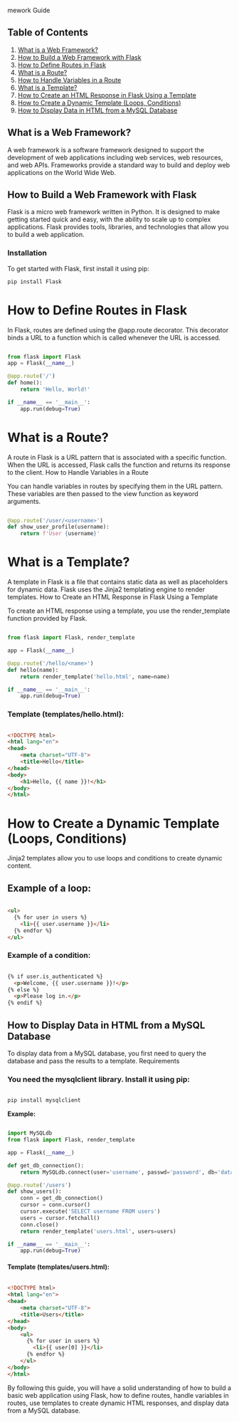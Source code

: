 mework Guide

## Table of Contents
1. [What is a Web Framework?](#what-is-a-web-framework)
2. [How to Build a Web Framework with Flask](#how-to-build-a-web-framework-with-flask)
3. [How to Define Routes in Flask](#how-to-define-routes-in-flask)
4. [What is a Route?](#what-is-a-route)
5. [How to Handle Variables in a Route](#how-to-handle-variables-in-a-route)
6. [What is a Template?](#what-is-a-template)
7. [How to Create an HTML Response in Flask Using a Template](#how-to-create-an-html-response-in-flask-using-a-template)
8. [How to Create a Dynamic Template (Loops, Conditions)](#how-to-create-a-dynamic-template-loops-conditions)
9. [How to Display Data in HTML from a MySQL Database](#how-to-display-data-in-html-from-a-mysql-database)

## What is a Web Framework?
A web framework is a software framework designed to support the development of web applications including web services, web resources, and web APIs. Frameworks provide a standard way to build and deploy web applications on the World Wide Web.

## How to Build a Web Framework with Flask
Flask is a micro web framework written in Python. It is designed to make getting started quick and easy, with the ability to scale up to complex applications. Flask provides tools, libraries, and technologies that allow you to build a web application.

### Installation
To get started with Flask, first install it using pip:

```sh
pip install Flask
```

# How to Define Routes in Flask

In Flask, routes are defined using the @app.route decorator. This decorator binds a URL to a function which is called whenever the URL is accessed.

```python

from flask import Flask
app = Flask(__name__)

@app.route('/')
def home():
    return 'Hello, World!'

if __name__ == '__main__':
    app.run(debug=True)
```
# What is a Route?

A route in Flask is a URL pattern that is associated with a specific function. When the URL is accessed, Flask calls the function and returns its response to the client.
How to Handle Variables in a Route

You can handle variables in routes by specifying them in the URL pattern. These variables are then passed to the view function as keyword arguments.

```python

@app.route('/user/<username>')
def show_user_profile(username):
    return f'User {username}'
```
# What is a Template?

A template in Flask is a file that contains static data as well as placeholders for dynamic data. Flask uses the Jinja2 templating engine to render templates.
How to Create an HTML Response in Flask Using a Template

To create an HTML response using a template, you use the render_template function provided by Flask.

```python

from flask import Flask, render_template

app = Flask(__name__)

@app.route('/hello/<name>')
def hello(name):
    return render_template('hello.html', name=name)

if __name__ == '__main__':
    app.run(debug=True)
```
### Template (templates/hello.html):

```html

<!DOCTYPE html>
<html lang="en">
<head>
    <meta charset="UTF-8">
    <title>Hello</title>
</head>
<body>
    <h1>Hello, {{ name }}!</h1>
</body>
</html>
```
# How to Create a Dynamic Template (Loops, Conditions)

Jinja2 templates allow you to use loops and conditions to create dynamic content.

## Example of a loop:

```html

<ul>
  {% for user in users %}
    <li>{{ user.username }}</li>
  {% endfor %}
</ul>
```
### Example of a condition:

```html

{% if user.is_authenticated %}
  <p>Welcome, {{ user.username }}!</p>
{% else %}
  <p>Please log in.</p>
{% endif %}
```
## How to Display Data in HTML from a MySQL Database

To display data from a MySQL database, you first need to query the database and pass the results to a template.
Requirements

### You need the mysqlclient library. Install it using pip:

```sh

pip install mysqlclient
```
**Example:**

```python

import MySQLdb
from flask import Flask, render_template

app = Flask(__name__)

def get_db_connection():
    return MySQLdb.connect(user='username', passwd='password', db='database', host='localhost')

@app.route('/users')
def show_users():
    conn = get_db_connection()
    cursor = conn.cursor()
    cursor.execute('SELECT username FROM users')
    users = cursor.fetchall()
    conn.close()
    return render_template('users.html', users=users)

if __name__ == '__main__':
    app.run(debug=True)
```
#### Template (templates/users.html):

```html

<!DOCTYPE html>
<html lang="en">
<head>
    <meta charset="UTF-8">
    <title>Users</title>
</head>
<body>
    <ul>
      {% for user in users %}
        <li>{{ user[0] }}</li>
      {% endfor %}
    </ul>
</body>
</html>
```
By following this guide, you will have a solid understanding of how to build a basic web application using Flask, how to define routes, handle variables in routes, use templates to create dynamic HTML responses, and display data from a MySQL database.

